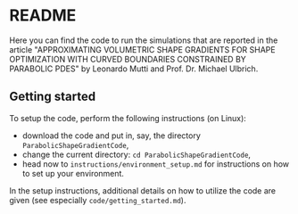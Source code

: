 # README

Here you can find the code to run the simulations that are reported in the article
"APPROXIMATING VOLUMETRIC SHAPE GRADIENTS FOR SHAPE OPTIMIZATION WITH CURVED BOUNDARIES CONSTRAINED BY PARABOLIC PDES"
by Leonardo Mutti and Prof. Dr. Michael Ulbrich.

## Getting started

To setup the code, perform the following instructions (on Linux):

- download the code and put in, say, the directory `ParabolicShapeGradientCode`,
- change the current directory: `cd ParabolicShapeGradientCode`,
- head now to `instructions/environment_setup.md` for instructions on how to set up your environment.

In the setup instructions, additional details on how to utilize the code are given (see especially `code/getting_started.md`).
